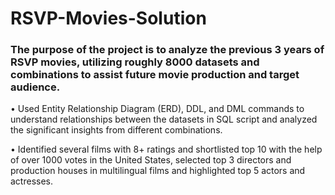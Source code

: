 # RSVP-Movies-Solution

### The purpose of the project is to analyze the previous 3 years of RSVP movies, utilizing roughly 8000 datasets and combinations to assist future movie production and target audience.

• Used Entity Relationship Diagram (ERD), DDL, and DML commands to understand relationships between the datasets in SQL script and analyzed the significant insights from different combinations.

• Identified several films with 8+ ratings and shortlisted top 10 with the help of over 1000 votes in the United States, selected top 3 directors and production houses in multilingual films and highlighted top 5 actors and actresses.
